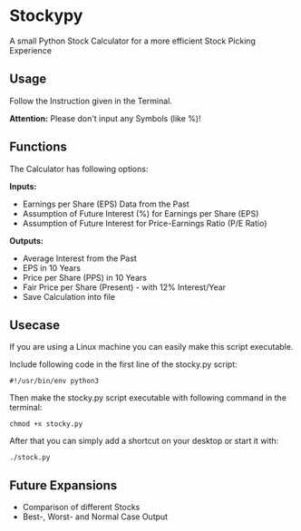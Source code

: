# Stockypy
A small Python Stock Calculator for a more efficient Stock Picking Experience


## Usage

Follow the Instruction given in the Terminal.

**Attention:**
Please don't input any Symbols (like %)!



## Functions

The Calculator has following options:


**Inputs:**

  - Earnings per Share (EPS) Data from the Past
  - Assumption of Future Interest (%) for Earnings per Share (EPS)
  - Assumption of Future Interest for Price-Earnings Ratio (P/E Ratio)


**Outputs:**

  - Average Interest from the Past
  - EPS in 10 Years
  - Price per Share (PPS) in 10 Years
  - Fair Price per Share (Present) - with 12% Interest/Year
  - Save Calculation into file



## Usecase

If you are using a Linux machine you can easily make this script executable.

Include following code in the first line of the stocky.py script:
```
#!/usr/bin/env python3
```

Then make the stocky.py script executable with following command in the terminal:
```
chmod +x stocky.py
```

After that you can simply add a shortcut on your desktop or start it with:
```
./stock.py
```



## Future Expansions

  - Comparison of different Stocks
  - Best-, Worst- and Normal Case Output
